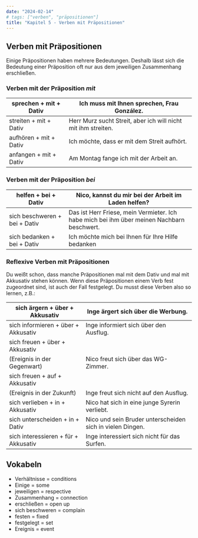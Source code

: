 ```yaml
---
date: "2024-02-14"
# tags: ["verben", "präpositionen"]
title: "Kapitel 5 - Verben mit Präpositionen"
---
```


## Verben mit Präpositionen

Einige Präpositionen haben mehrere Bedeutungen. Deshalb lässt sich die Bedeutung einer Präposition oft nur aus dem jeweiligen Zusammenhang erschließen. 

### Verben mit der Präposition *mit*

| sprechen + mit + Dativ | Ich muss mit Ihnen sprechen, Frau González.  |
| --- | --- |
| streiten + mit + Dativ | Herr Murz sucht Streit, aber ich will nicht mit ihm streiten.  |
| aufhören + mit + Dativ | Ich möchte, dass er mit dem Streit aufhört.  |
| anfangen + mit + Dativ | Am Montag fange ich mit der Arbeit an.   |

### Verben mit der Präposition *bei*

| helfen + bei + Dativ | Nico, kannst du mir bei der Arbeit im Laden helfen?  |
| --- | --- |
| sich beschweren + bei + Dativ | Das ist Herr Friese, mein Vermieter. Ich habe mich bei ihm über meinen Nachbarn beschwert. |
| sich bedanken + bei + Dativ | Ich möchte mich bei Ihnen für Ihre Hilfe bedanken |

### Reflexive Verben mit Präpositionen

Du weißt schon, dass manche Präpositionen mal mit dem Dativ und mal mit Akkusativ stehen können. Wenn diese Präpositionen einem Verb fest zugeordnet sind, ist auch der Fall festgelegt. Du musst diese Verben also so lernen, z.B.:

| sich ärgern + über + Akkusativ | Inge ärgert sich über die Werbung.  |
| --- | --- |
| sich informieren + über + Akkusativ | Inge informiert sich über den Ausflug. |
| sich freuen + über + Akkusativ 
(Ereignis in der Gegenwart) | Nico freut sich über das WG-Zimmer. |
| sich freuen + auf + Akkusativ
(Ereignis in der Zukunft) | Inge freut sich nicht auf den Ausflug. |
| sich verlieben + in + Akkusativ | Nico hat sich in eine junge Syrerin verliebt. |
| sich unterscheiden + in + Dativ | Nico und sein Bruder unterscheiden sich in vielen Dingen.  |
| sich interessieren + für + Akkusativ | Inge interessiert sich nicht für das Surfen.  |

## Vokabeln

- Verhältnisse = conditions
- Einige = some
- jeweiligen = respective
- Zusammenhang = connection
- erschließen = open up
- sich beschweren = complain
- festen = fixed
- festgelegt = set
- Ereignis = event